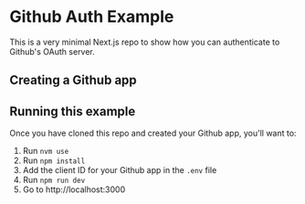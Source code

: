 # Github Auth Example

This is a very minimal Next.js repo to show how you can authenticate to Github's OAuth server.

## Creating a Github app

<add instructions>

## Running this example

Once you have cloned this repo and created your Github app, you'll want to:

1. Run `nvm use`
1. Run `npm install`
1. Add the client ID for your Github app in the `.env` file
1. Run `npm run dev`
1. Go to http://localhost:3000


